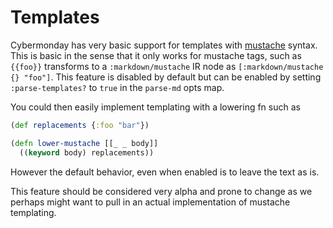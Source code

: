 # Templates

Cybermonday has very basic support for templates with
[mustache](https://mustache.github.io/) syntax. This is basic in the sense that
it only works for mustache tags, such as `{{foo}}` transforms to a
`:markdown/mustache` IR node as `[:markdown/mustache {} "foo"]`. This feature is
disabled by default but can be enabled by setting `:parse-templates?` to `true`
in the `parse-md` opts map.

You could then easily implement templating with a lowering fn such as

```clojure
(def replacements {:foo "bar"})

(defn lower-mustache [[_ _ body]]
  ((keyword body) replacements))
```

However the default behavior, even when enabled is to leave the text as is.

This feature should be considered very alpha and prone to change as we perhaps
might want to pull in an actual implementation of mustache templating.
